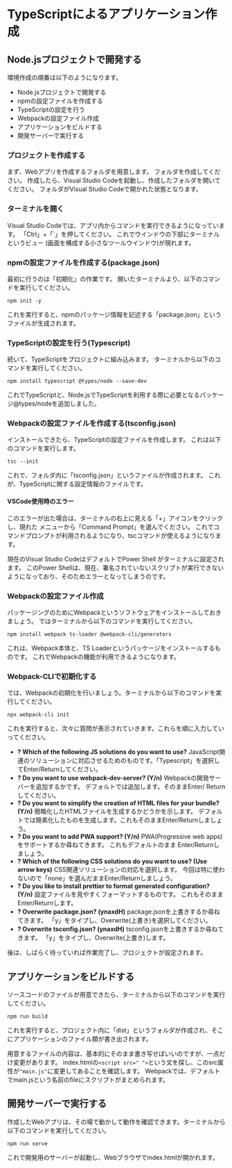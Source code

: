 # TypeScriptによるアプリケーション作成
## Node.jsプロジェクトで開発する
環境作成の順番は以下のようになります。
- Node.jsプロジェクトで開発する
- npmの設定ファイルを作成する
- TypeScriptの設定を行う
- Webpackの設定ファイル作成
- アプリケーションをビルドする
- 開発サーバーで実行する
### プロジェクトを作成する
まず、Webアプリを作成するフォルダを用意します。
フォルダを作成してください。
作成したら、Visual Studio Codeを起動し、作成したフォルダを開いてください。
フォルダがVisual Studio Codeで開かれた状態となります。
### ターミナルを開く 
Visual Studio Codeでは、アプリ内からコマンドを実行できるようになっています。
「Ctrl」+「`」を押してください。
これでウインドウの下部にターミナルというビュー (画面を構成する小さなツールウインドウ)が現れます。
### npmの設定ファイルを作成する(package.json)
最初に行うのは「初期化」の作業です。
開いたターミナルより、以下のコマンドを実行してください。
```
npm init -y
```
これを実行すると、npmのパッケージ情報を記述する「package.json」というファイルが生成されます。
### TypeScriptの設定を行う(Typescript)
続いて、TypeScriptをプロジェクトに組み込みます。
ターミナルから以下のコマンドを実行してください。
```
npm install typescript @types/node --save-dev
```
これでTypeScriptと、Node.jsでTypeScriptを利用する際に必要となるパッケージ@types/nodeを追加しました。
### Webpackの設定ファイルを作成する(tsconfig.json)
インストールできたら、TypeScriptの設定ファイルを作成します。
これは以下のコマンドを実行します。
```
tsc --init
```
これで、フォルダ内に「tsconfig.json」というファイルが作成されます。
これが、TypeScriptに関する設定情報のファイルです。
#### VSCode使用時のエラー
このエラーが出た場合は、ターミナルの右上に見える「+」アイコンをクリックし、現れた メニューから「Command Prompt」を選んでください。
これでコマンドプロンプトが利用されるようになり、tscコマンドが使えるようになります。

現在のVisual Studio CodeはデフォルトでPower Shell がターミナルに設定されます。
このPower Shellは、現在、署名されていないスクリプトが実行できないようになっており、そのためエラーとなってしまうのです。
### Webpackの設定ファイル作成
パッケージングのためにWebpackというソフトウェアをインストールしておきましょう。
ではターミナルから以下のコマンドを実行してください。
```
npm install webpack ts-loader @webpack-cli/generators
```
これは、Webpack本体と、TS Loaderというパッケージをインストールするものです。
これでWebpackの機能が利用できるようになります。
### Webpack-CLIで初期化する
では、Webpackの初期化を行いましょう。ターミナルから以下のコマンドを実行してください。
```
npx webpack-cli init 
```
これを実行すると、次々に質問が表示されていきます。これらを順に入力していってください。
- **? Which of the following JS solutions do you want to use?**
JavaScript関連のソリューションに対応させるためのものです。「Typescript」を選択してEnter/Returnしてください。
- **? Do you want to use webpack-dev-server? (Y/n)**
Webpackの開発サーバーを追加するかです。
デフォルトでは追加します。そのままEnter/ Returnしてください。
- **? Do you want to simplify the creation of HTML files for your bundle? (Y/n)**
簡略化したHTMLファイルを生成するかどうかを示します。
デフォルトでは簡素化したものを生成します。これもそのままEnter/Returnしましょう。
- **? Do you want to add PWA support? (Y/n)**
PWA(Progressive web apps)をサポートするか尋ねてきます。
これもデフォルトのまま Enter/Returnしましょう。
- **? Which of the following CSS solutions do you want to use? (Use arrow keys)**
CSS関連ソリューションの対応を選択します。
今回は特に使わないので「none」を選んだままEnter/Returnしましょう。
- **? Do you like to install prettier to format generated configuration? (Y/n)**
設定ファイルを見やすくフォーマットするものです。
これもそのままEnter/Returnします。
- **? Overwrite package.json? (ynaxdH)**
package.jsonを上書きするか尋ねてきます。
「y」をタイプし、Overwrite(上書き)を選択してください。
- **? Overwrite tsconfig.json? (ynaxdH)**
tsconfig.jsonを上書きするか尋ねてきます。
「y」をタイプし、Overwrite(上書き)します。

後は、しばらく待っていれば作業完了し、プロジェクトが設定されます。
## アプリケーションをビルドする
ソースコードのファイルが用意できたら、ターミナルから以下のコマンドを実行してください。
```
npm run build
```
これを実行すると、プロジェクト内に「dist」というフォルダが作成され、そこにアプリケーションのファイル類が書き出されます。

用意するファイルの内容は、基本的にそのまま書き写せばいいのですが、一点だけ変更があります。
index.htmlの`<script src=" ">`という文を探し、このsrc属性が`"main.js"`に変更してあることを確認します。
Webpackでは、デフォルトでmain.jsという名前のfileにスクリプトがまとめられます。
## 開発サーバーで実行する
作成したWebアプリは、その場で動かして動作を確認できます。ターミナルから以下のコマンドを実行してください。
```
npm run serve
```
これで開発用のサーバーが起動し、Webブラウザでindex.htmlが開かれます。